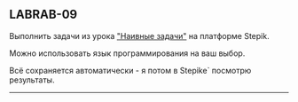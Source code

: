 ## LABRAB-09  

Выполнить задачи из урока ["Наивные задачи"](https://stepik.org/lesson/360165/step/1?unit=344397) на платформе Stepik.  

Можно использовать язык программирования на ваш выбор.  

Всё сохраняется автоматически - я потом в Stepike` посмотрю результаты.  

---  
